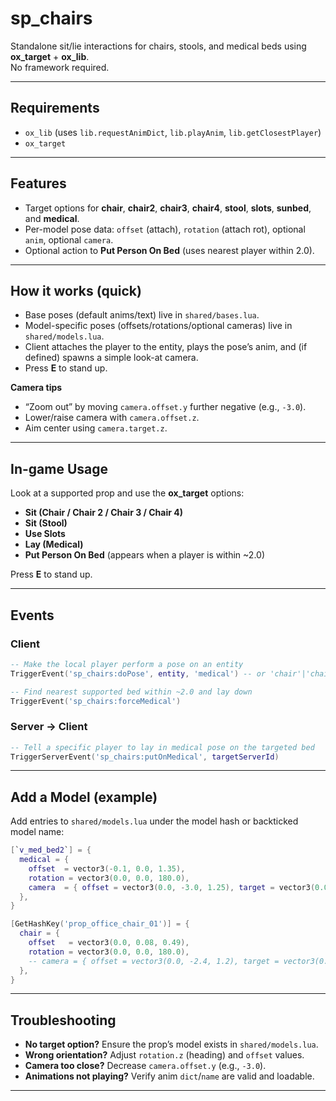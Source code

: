 # sp_chairs

Standalone sit/lie interactions for chairs, stools, and medical beds using **ox_target** + **ox_lib**.  
No framework required.

---

## Requirements
- `ox_lib` (uses `lib.requestAnimDict`, `lib.playAnim`, `lib.getClosestPlayer`)
- `ox_target`

---

## Features
- Target options for **chair**, **chair2**, **chair3**, **chair4**, **stool**, **slots**, **sunbed**, and **medical**.
- Per-model pose data: `offset` (attach), `rotation` (attach rot), optional `anim`, optional `camera`.
- Optional action to **Put Person On Bed** (uses nearest player within 2.0).

---

## How it works (quick)
- Base poses (default anims/text) live in `shared/bases.lua`.
- Model-specific poses (offsets/rotations/optional cameras) live in `shared/models.lua`.
- Client attaches the player to the entity, plays the pose’s anim, and (if defined) spawns a simple look-at camera.
- Press **E** to stand up.

**Camera tips**
- “Zoom out” by moving `camera.offset.y` further negative (e.g., `-3.0`).
- Lower/raise camera with `camera.offset.z`.
- Aim center using `camera.target.z`.

---

## In-game Usage
Look at a supported prop and use the **ox_target** options:
- **Sit (Chair / Chair 2 / Chair 3 / Chair 4)**
- **Sit (Stool)**
- **Use Slots**
- **Lay (Medical)**
- **Put Person On Bed** (appears when a player is within ~2.0)

Press **E** to stand up.

---

## Events

### Client
```lua
-- Make the local player perform a pose on an entity
TriggerEvent('sp_chairs:doPose', entity, 'medical') -- or 'chair'|'chair2'|'chair3'|'chair4'|'stool'|'slots'|'sunbed'

-- Find nearest supported bed within ~2.0 and lay down
TriggerEvent('sp_chairs:forceMedical')
```

### Server → Client
```lua
-- Tell a specific player to lay in medical pose on the targeted bed
TriggerServerEvent('sp_chairs:putOnMedical', targetServerId)
```

---

## Add a Model (example)
Add entries to `shared/models.lua` under the model hash or backticked model name:

```lua
[`v_med_bed2`] = {
  medical = {
    offset  = vector3(-0.1, 0.0, 1.35),
    rotation = vector3(0.0, 0.0, 180.0),
    camera  = { offset = vector3(0.0, -3.0, 1.25), target = vector3(0.0, 0.0, 0.0) },
  },
}

[GetHashKey('prop_office_chair_01')] = {
  chair = {
    offset   = vector3(0.0, 0.08, 0.49),
    rotation = vector3(0.0, 0.0, 180.0),
    -- camera = { offset = vector3(0.0, -2.4, 1.2), target = vector3(0.0, 0.0, 0.5) }
  },
}
```

---

## Troubleshooting
- **No target option?** Ensure the prop’s model exists in `shared/models.lua`.
- **Wrong orientation?** Adjust `rotation.z` (heading) and `offset` values.
- **Camera too close?** Decrease `camera.offset.y` (e.g., `-3.0`).
- **Animations not playing?** Verify anim `dict`/`name` are valid and loadable.

---
